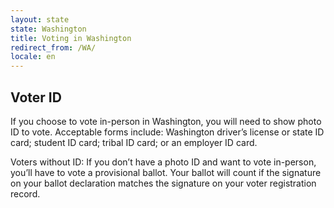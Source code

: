 ```yaml
---
layout: state
state: Washington
title: Voting in Washington
redirect_from: /WA/
locale: en
---
```


## Voter ID

If you choose to vote in-person in Washington, you will need to show photo ID to vote. Acceptable forms include: Washington driver’s license or state ID card; student ID card; tribal ID card; or an employer ID card.

Voters without ID: If you don’t have a photo ID and want to vote in-person, you’ll have to vote a provisional ballot. Your ballot will count if the signature on your ballot declaration matches the signature on your voter registration record.
